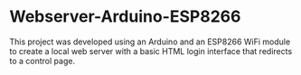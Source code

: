 # Webserver-Arduino-ESP8266
This project was developed using an Arduino and an ESP8266 WiFi module to create a local web server with a basic HTML login interface that redirects to a control page.
